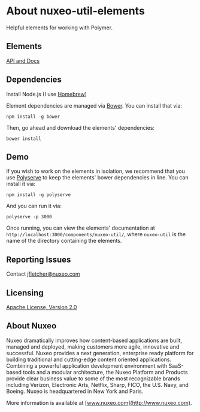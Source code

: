 # About nuxeo-util-elements

Helpful elements for working with Polymer.

## Elements

[API and Docs](http://nuxeo-sandbox.github.io/nuxeo-util-elements/)

## Dependencies

Install Node.js (I use [Homebrew](http://brew.sh/))

Element dependencies are managed via [Bower](http://bower.io/). You can install that via:

    npm install -g bower

Then, go ahead and download the elements' dependencies:

    bower install


## Demo

If you wish to work on the elements in isolation, we recommend that you use [Polyserve](https://github.com/PolymerLabs/polyserve) to keep the elements' bower dependencies in line. You can install it via:

    npm install -g polyserve

And you can run it via:

    polyserve -p 3000

Once running, you can view the elements' documentation at `http://localhost:3000/components/nuxeo-util/`, where `nuxeo-util` is the name of the directory containing the elements.


## Reporting Issues

Contact [jfletcher@nuxeo.com](mailto:jfletcher@nuxeo.com)


## Licensing

[Apache License, Version 2.0](http://www.apache.org/licenses/LICENSE-2.0)


## About Nuxeo

Nuxeo dramatically improves how content-based applications are built, managed and deployed, making customers more agile, innovative and successful. Nuxeo provides a next generation, enterprise ready platform for building traditional and cutting-edge content oriented applications. Combining a powerful application development environment with SaaS-based tools and a modular architecture, the Nuxeo Platform and Products provide clear business value to some of the most recognizable brands including Verizon, Electronic Arts, Netflix, Sharp, FICO, the U.S. Navy, and Boeing. Nuxeo is headquartered in New York and Paris.

More information is available at [www.nuxeo.com](http://www.nuxeo.com).